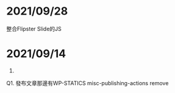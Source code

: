 # 2021/09/28
整合Flipster Slide的JS

# 2021/09/14

1.

Q1. 發布文章那邊有WP-STATICS
misc-publishing-actions remove


